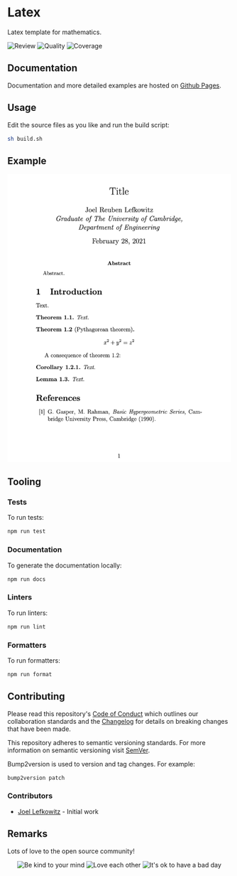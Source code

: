# Latex

Latex template for mathematics.

![Review](https://img.shields.io/github/actions/workflow/status/JoelLefkowitz/latex/review.yml)
![Quality](https://img.shields.io/codacy/grade/6c16c26db4424b2a92fa96bc09c91dac)
![Coverage](https://img.shields.io/codacy/coverage/6c16c26db4424b2a92fa96bc09c91dac)

## Documentation

Documentation and more detailed examples are hosted on [Github Pages](https://joellefkowitz.github.io/latex).

## Usage

Edit the source files as you like and run the build script:

```bash
sh build.sh
```

## Example

![Example](docs/example.png)

## Tooling

### Tests

To run tests:

```bash
npm run test
```

### Documentation

To generate the documentation locally:

```bash
npm run docs
```

### Linters

To run linters:

```bash
npm run lint
```

### Formatters

To run formatters:

```bash
npm run format
```

## Contributing

Please read this repository's [Code of Conduct](CODE_OF_CONDUCT.md) which outlines our collaboration standards and the [Changelog](CHANGELOG.md) for details on breaking changes that have been made.

This repository adheres to semantic versioning standards. For more information on semantic versioning visit [SemVer](https://semver.org).

Bump2version is used to version and tag changes. For example:

```bash
bump2version patch
```

### Contributors

- [Joel Lefkowitz](https://github.com/joellefkowitz) - Initial work

## Remarks

Lots of love to the open source community!

<p align='center'>
    <img width=200 height=200 src='https://media.giphy.com/media/osAcIGTSyeovPq6Xph/giphy.gif' alt='Be kind to your mind' />
    <img width=200 height=200 src='https://media.giphy.com/media/KEAAbQ5clGWJwuJuZB/giphy.gif' alt='Love each other' />
    <img width=200 height=200 src='https://media.giphy.com/media/WRWykrFkxJA6JJuTvc/giphy.gif' alt="It's ok to have a bad day" />
</p>
